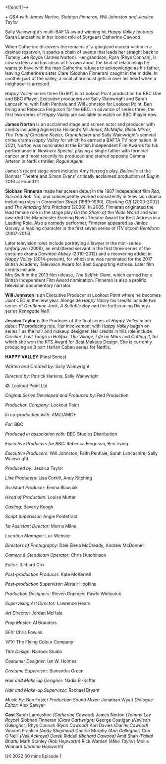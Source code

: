 <![endif]-->

_+ Q&A with James Norton, Siobhan Finneran, Will Johnston and Jessica Taylor_

Sally Wainwright’s multi-BAFTA award winning hit _Happy Valley_ features Sarah Lancashire in her iconic role of Sergeant Catherine Cawood.

When Catherine discovers the remains of a gangland murder victim in a drained reservoir, it sparks a chain of events that leads her straight back to Tommy Lee Royce (James Norton). Her grandson, Ryan (Rhys Connah), is now sixteen and has ideas of his own about the kind of relationship he wants to have with the man Catherine refuses to acknowledge as his father, leaving Catherine’s sister Clare (Siobhan Finneran) caught in the middle. In another part of the valley, a local pharmacist gets in over his head when a neighbour is arrested.

_Happy Valley_ series three (6x60’) is a Lookout Point production for BBC One and BBC iPlayer. Executive producers are Sally Wainwright and Sarah Lancashire, with Faith Penhale and Will Johnston for Lookout Point, Ben Irving and Rebecca Ferguson for the BBC. In advance of series three, the first two series of _Happy Valley_ are available to watch on BBC iPlayer now.

**James Norton** is an acclaimed stage and screen actor and producer with credits including Agnieszka Holland’s _Mr Jones_, _McMafia_, _Black Mirror_,  
_The Trial of Christine Keeler_, _Grantchester_ and Sally Wainwright’s seminal crime drama _Happy Valley_ for which he earned a BAFTA TV nomination. In 2021, Norton was nominated at the British Independent Film Awards for his performance in _Nowhere Special_, playing a single father with terminal cancer and most recently he produced and starred opposite Gemma Arteron in Netflix thriller, _Rogue Agent_.

James’s recent stage work includes Amy Herzog’s play, _Belleville_ at the Donmar Theatre and Simon Evans’ critically acclaimed production of _Bug_ in 2016 at Found111.

**Siobhan Finneran** made her screen debut in the 1987 independent film _Rita, Sue and Bob Too_, and subsequently worked consistently in television drama including roles in _Coronation Street_ (1989-1990), _Clocking Off_ (2000-2002) and _The Amazing Mrs Pritchard_ (2006). In 2005, Finneran originated the lead female role in the stage play _On the Shore of the Wide World_ and was awarded the Manchester Evening News Theatre Award for Best Actress in a Leading Role. Also a comedy performer, Finneran appeared as Janice Garvey, a leading character in the first seven series of ITV sitcom _Benidorm_ (2007-2015).

Later television roles include portraying a lawyer in the mini-series _Unforgiven_ (2009), an embittered servant in the first three series of the costume drama _Downton Abbey_ (2010–2012) and a recovering addict in _Happy Valley_ (2014-present), for which she was nominated for the 2017 British Academy Television Award for Best Supporting Actress. Later film credits include  
Mrs Swift in the 2013 film release, _The Selfish Giant_, which earned her a British Independent Film Award nomination. Finneran is also a prolific television documentary narrator.

**Will Johnston** is an Executive Producer at Lookout Point where he becomes Joint CEO in the new year. Alongside _Happy Valley_ his credits include two series of _Gentleman Jack_, _A Suitable Boy_ and the forthcoming Disney+ series _Renegade Nell_.

**Jessica Taylor** is the Producer of the final series of _Happy Valley_ in her debut TV producing role. Her involvement with _Happy Valley_ began on series 1 as the hair and makeup designer. Her credits in this role include _Cracker_, _Last Tango in Halifax_, _The Village_, _Life on Mars_ and _Cutting It_, for which she won the RTS Award for Best Makeup Design. She is currently producing an 8 part Harlan Coben series for Netflix.

**HAPPY VALLEY** (Final Series)

_Written and Created by:_ Sally Wainwright

_Directed by:_ Patrick Harkins, Sally Wainwright

_©:_ Lookout Point Ltd

_Original Series Developed and Produced by:_ Red Production

_Production Company:_ Lookout Point

_In co-production with:_ AMC/AMC+

_For:_ BBC

_Produced in association with:_ BBC Studios Distribution

_Executive Producers for BBC:_ Rebecca Ferguson, Ben Irving

_Executive Producers:_ Will Johnston, Faith Penhale, Sarah Lancashire, Sally Wainwright

_Produced by:_ Jessica Taylor

_Line Producers:_ Lisa Corkill, Andy Kitching

_Assistant Producer:_ Emma Blauciak

_Head of Production:_ Louise Mutter

_Casting:_ Beverly Keogh

_Script Supervisor:_ Angie Pontefract

_1st Assistant Director:_ Morris Milne

_Location Manager:_ Luc Webster

_Directors of Photography:_ Dale Elena McCready, Andrew McDonnell

_Camera & Steadicam Operator:_ Chris Hutchinson

_Editor:_ Richard Cox

_Post-production Producer:_ Kate McKerrell

_Post-production Supervisor:_ Alistair Hopkins

_Production Designers:_ Steven Grainger, Pawlo Wintoniuk

_Supervising Art Director:_ Lawrence Hearn

_Art Director:_ Jordan McHale

_Prop Master:_ Al Brauders

_SFX:_ Chris Fowles

_VFX:_ The Flying Colour Company

_Title Design:_ Nanook Studio

_Costumer Designer:_ Ian W. Holmes

_Costume Supervisor:_ Samantha Green

_Hair and Make-up Designer:_ Nadia El-Saffar

_Hair and Make-up Supervisor:_ Rachael Bryant

_Music by:_ Ben Foster
_Production Sound Mixer:_ Jonathan Wyatt
_Dialogue Editor:_ Alex Sawyer

**Cast**
Sarah Lancashire _(Catherine Cawood)_
James Norton _(Tommy Lee Royce)_
Siobhan Finneran _(Clare Cartwright)_
George Costigan _(Nevison Gallagher)_
Rhys Connah _(Ryan Cawood)_
Karl Davies _(Daniel Cawood)_
Vincent Franklin _(Andy Shepherd)_
Charlie Murphy _(Ann Gallagher)_
Con O’Neill _(Neil Ackroyd)_
Derek Riddell _(Richard Cawood)_
Amit Shah _(Faisal Bhatti)_
Mark Stanley _(Rob Hepworth)_
Rick Warden _(Mike Taylor)_
Mollie Winnard _(Joanna Hepworth)_

UK 2022
60 mins
Episode 1
<!--stackedit_data:
eyJoaXN0b3J5IjpbMTMxOTk2ODc1OSwxMzU5NzEyOV19
-->